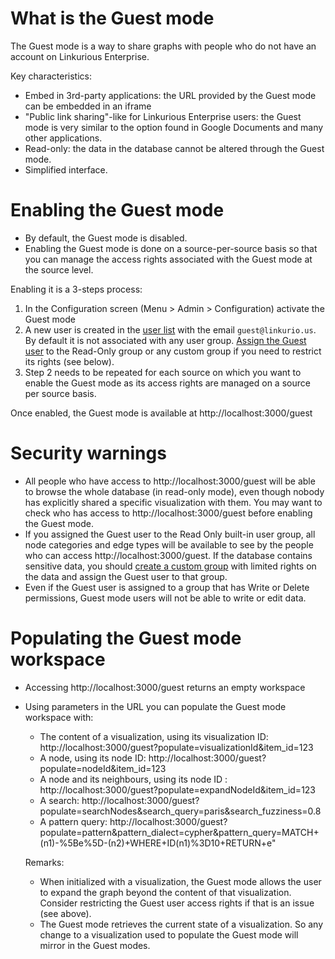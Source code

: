 # What is the Guest mode
The Guest mode is a way to share graphs with people who do not have an account on Linkurious Enterprise.

Key characteristics:
- Embed in 3rd-party applications: the URL provided by the Guest mode can be embedded in an iframe
- "Public link sharing"-like for Linkurious Enterprise users: the Guest mode is very similar to the option found in Google Documents and many other applications.
- Read-only: the data in the database cannot be altered through the Guest mode.
- Simplified interface.

<!--- TODO : add 2 images, one of a viz in LKE and one of the same viz opened through the Guest mode to illustrate the difference in terms of UI -->

# Enabling the Guest mode
- By default, the Guest mode is disabled.
- Enabling the Guest mode is done on a source-per-source basis so that you can manage the access rights associated with the Guest mode at the source level.

Enabling it is a 3-steps process:
1. In the Configuration screen (Menu > Admin > Configuration) activate the Guest mode
2. A new user is created in the [user list](/users/#creating-users) with the email `guest@linkurio.us`. By default it is not associated with any user group. [Assign the Guest user](/users/#assigning-users-to-groups) to the Read-Only group or any custom group if you need to restrict its rights (see below).
3. Step 2 needs to be repeated for each source on which you want to enable the Guest mode as its access rights are managed on a source per source basis.

Once enabled, the Guest mode is available at http://localhost:3000/guest

# Security warnings
- All people who have access to http://localhost:3000/guest will be able to browse the whole database (in read-only mode), even though nobody has explicitly shared a specific visualization with them. You may want to check who has access to http://localhost:3000/guest before enabling the Guest mode.
- If you assigned the Guest user to the Read Only built-in user group, all node categories and edge types will be available to see by the people who can access http://localhost:3000/guest. If the database contains sensitive data, you should [create a custom group](/users/#create-a-custom-group) with limited rights on the data and assign the Guest user to that group.
- Even if the Guest user is assigned to a group that has Write or Delete permissions, Guest mode users will not be able to write or edit data.

# Populating the Guest mode workspace
- Accessing http://localhost:3000/guest returns an empty workspace
- Using parameters in the URL you can populate the Guest mode workspace with:
  - The content of a visualization, using its visualization ID: http://localhost:3000/guest?populate=visualizationId&item_id=123
  - A node, using its node ID: http://localhost:3000/guest?populate=nodeId&item_id=123
  - A node and its neighbours, using its node ID : http://localhost:3000/guest?populate=expandNodeId&item_id=123
  - A search: http://localhost:3000/guest?populate=searchNodes&search_query=paris&search_fuzziness=0.8
  - A pattern query: http://localhost:3000/guest?populate=pattern&pattern_dialect=cypher&pattern_query=MATCH+(n1)-%5Be%5D-(n2)+WHERE+ID(n1)%3D10+RETURN+e"

  Remarks:
  - When initialized with a visualization, the Guest mode allows the user to expand the graph beyond the content of that visualization. Consider restricting the Guest user access rights if that is an issue (see above).
  - The Guest mode retrieves the current state of a visualization. So any change to a visualization used to populate the Guest mode will mirror in the Guest modes.
